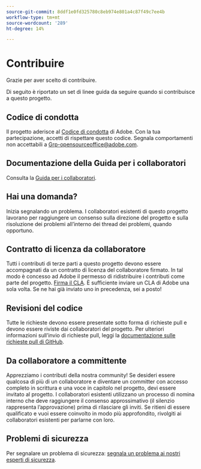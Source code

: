 ```yaml
---
source-git-commit: 8ddf1e0fd325780c8eb974e801a4c87f49c7ee4b
workflow-type: tm+mt
source-wordcount: '289'
ht-degree: 14%

---
```

# Contribuire

Grazie per aver scelto di contribuire.

Di seguito è riportato un set di linee guida da seguire quando si contribuisce a questo progetto.

## Codice di condotta

Il progetto aderisce al [Codice di condotta](code-of-conduct.md) di Adobe. Con la tua partecipazione, accetti di rispettare questo codice. Segnala comportamenti non accettabili a
[Grp-opensourceoffice@adobe.com](mailto:Grp-opensourceoffice@adobe.com).

## Documentazione della Guida per i collaboratori

Consulta la [Guida per i collaboratori](https://experienceleague.adobe.com/docs/contributor/contributor-guide/introduction.html).

## Hai una domanda?

Inizia segnalando un problema. I collaboratori esistenti di questo progetto lavorano per raggiungere un consenso sulla direzione del progetto e sulla risoluzione dei problemi all’interno dei thread dei problemi, quando opportuno.

## Contratto di licenza da collaboratore

Tutti i contributi di terze parti a questo progetto devono essere accompagnati da un contratto di licenza del collaboratore firmato. In tal modo è concesso ad Adobe il permesso di ridistribuire i contributi come parte del progetto. [Firma il CLA](https://opensource.adobe.com/cla.html). È sufficiente inviare un CLA di Adobe una sola volta. Se ne hai già inviato uno in precedenza, sei a posto!

## Revisioni del codice

Tutte le richieste devono essere presentate sotto forma di richieste pull e devono essere riviste dai collaboratori del progetto. Per ulteriori informazioni sull’invio di richieste pull, leggi la [documentazione sulle richieste pull di GitHub](https://docs.github.com/en/pull-requests/collaborating-with-pull-requests/proposing-changes-to-your-work-with-pull-requests/about-pull-requests).

<!--
Lastly, please follow the [pull request template](PULL_REQUEST_TEMPLATE.md) when
submitting a pull request!
-->

## Da collaboratore a committente

Apprezziamo i contributi della nostra community! Se desideri essere qualcosa di più di un collaboratore e diventare un committer con accesso completo in scrittura e una voce in capitolo nel progetto, devi essere invitato al progetto. I collaboratori esistenti utilizzano un processo di nomina interno che deve raggiungere il consenso approssimativo (il silenzio rappresenta l’approvazione) prima di rilasciare gli inviti. Se ritieni di essere qualificato e vuoi essere coinvolto in modo più approfondito, rivolgiti ai collaboratori esistenti per parlarne con loro.

## Problemi di sicurezza

Per segnalare un problema di sicurezza: [segnala un problema ai nostri esperti di sicurezza](https://helpx.adobe.com/security/alertus.html).
